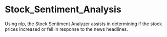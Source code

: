 # Stock_Sentiment_Analysis
Using nlp, the Stock Sentiment Analyzer assists in determining
if the stock prices increased or fell in response to the news headlines.
